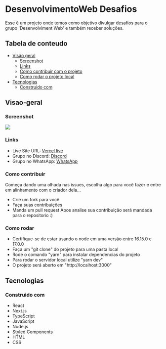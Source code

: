 # DesenvolvimentoWeb Desafios

Esse é um projeto onde temos como objetivo divulgar desafios para o grupo 'Desenvolviment Web' e também receber soluções.

## Tabela de conteudo

- [Visão geral](#visao-geral)
  - [Screenshot](#screenshot)
  - [Links](#links)
  - [Como contribuir com o projeto](#como-contribuir)
  - [Como rodar o projeto local](#como-rodar)
- [Tecnologias](#tecnologias)
  - [Construido com](#construido-com)

## Visao-geral

### Screenshot

![](./screenshot.png)

### Links

- Live Site URL: [Vercel live](https://desenvolvimento-web-oficial.vercel.app)
- Grupo no Discord: [Discord](https://discord.gg/PjpYsPhtpx)
- Grupo no WhatsApp: [WhatsApp](https://chat.whatsapp.com/Ht1EFiTkPngIBnGTMVffQP)

### Como contribuir

Começa dando uma olhada nas issues, escolha algo para você fazer e entre em alinhamento com o criador dela...
- Crie um fork para você
- Faça suas contribuições
- Manda um pull request
Apos analise sua contribuição será mandada para o repositorio :)


### Como rodar
- Certifique-se de estar usando o node em uma versão entre 16.15.0 e 17.0.0
- Faça um "git clone" do projeto para uma pasta local
- Rode o comando "yarn" para instalar dependencias do projeto
- Para rodar o servidor local utilize "yarn dev" 
- O projeto será aberto em "http://localhost:3000"


## Tecnologias

### Construido com

- React
- Next.js
- TypeScript
- JavaScript
- Node.js
- Styled Components
- HTML
- CSS